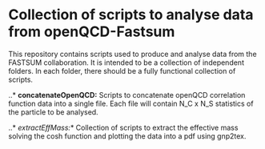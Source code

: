 # Collection of scripts to analyse data from openQCD-Fastsum

This repository contains scripts used to produce and analyse data from the FASTSUM
collaboration. It is intended to be a collection of independent folders. In each
folder, there should be a fully functional collection of scripts.

..* **concatenateOpenQCD:** Scripts to concatenate openQCD correlation function
data into a single file. Each file will contain N_C x N_S statistics of the
particle to be analysed.

..* *extractEffMass:** Collection of scripts to extract the effective mass solving
the cosh function and plotting the data into a pdf using gnp2tex.

